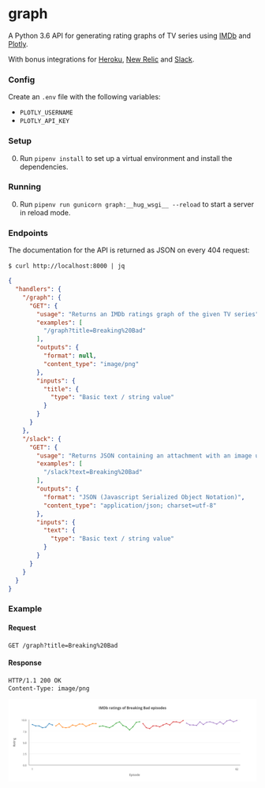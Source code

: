 # graph
A Python 3.6 API for generating rating graphs of TV series using [IMDb](https://www.imdb.com) and [Plotly](https://plot.ly).

With bonus integrations for [Heroku](https://devcenter.heroku.com/articles/getting-started-with-python#introduction), [New Relic](https://devcenter.heroku.com/articles/newrelic) and [Slack](https://api.slack.com/slash-commands).

### Config

Create an `.env` file with the following variables:
- `PLOTLY_USERNAME`
- `PLOTLY_API_KEY`

### Setup

0. Run `pipenv install` to set up a virtual environment and install the dependencies.

### Running
0. Run `pipenv run gunicorn graph:__hug_wsgi__ --reload` to start a server in reload mode.

### Endpoints

The documentation for the API is returned as JSON on every 404 request:
 
`$ curl http://localhost:8000 | jq`

```json
{
  "handlers": {
    "/graph": {
      "GET": {
        "usage": "Returns an IMDb ratings graph of the given TV series",
        "examples": [
          "/graph?title=Breaking%20Bad"
        ],
        "outputs": {
          "format": null,
          "content_type": "image/png"
        },
        "inputs": {
          "title": {
            "type": "Basic text / string value"
          }
        }
      }
    },
    "/slack": {
      "GET": {
        "usage": "Returns JSON containing an attachment with an image url for the Slack integration",
        "examples": [
          "/slack?text=Breaking%20Bad"
        ],
        "outputs": {
          "format": "JSON (Javascript Serialized Object Notation)",
          "content_type": "application/json; charset=utf-8"
        },
        "inputs": {
          "text": {
            "type": "Basic text / string value"
          }
        }
      }
    }
  }
}
```

### Example

#### Request
```text
GET /graph?title=Breaking%20Bad
```

#### Response
```text
HTTP/1.1 200 OK
Content-Type: image/png
```

![Graph](graph.png)
